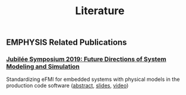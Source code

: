 ﻿---
title: Literature
permalink: "/literature/"
layout: default
---

## EMPHYSIS Related Publications

### [Jubilée Symposium 2019: Future Directions of System Modeling and Simulation](https://modelica.github.io/Symposium2019/program.html)

Standardizing eFMI for embedded systems with physical models in the production code software
([abstract](https://modelica.github.io/Symposium2019/abstracts/lenord.html),
 [slides](https://modelica.github.io/Symposium2019/slides/jubilee-symposium-2019-slides-lenord.pdf),
 [video](https://youtu.be/SljwTeDRg2M))


